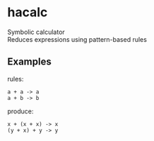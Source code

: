 # hacalc  

Symbolic calculator  
Reduces expressions using pattern-based rules  

## Examples

rules:  
```
a + a -> a
a + b -> b
```
produce:
```
x + (x + x) -> x
(y + x) + y -> y
```

